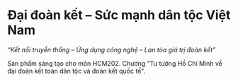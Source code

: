 # Đại đoàn kết – Sức mạnh dân tộc Việt Nam

*“Kết nối truyền thống – Ứng dụng công nghệ – Lan tỏa giá trị đoàn kết”*

Sản phẩm sáng tạo cho môn HCM202. Chương "Tư tưởng Hồ Chí Minh về đại đoàn kết toàn dân tộc và đoàn kết quốc tế".
